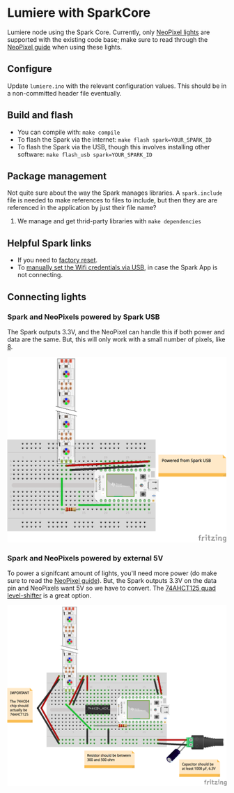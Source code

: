 # Lumiere with SparkCore

Lumiere node using the Spark Core.  Currently, only [NeoPixel lights](https://www.adafruit.com/categories/168) are supported with the existing code base; make sure to read through the [NeoPixel guide](https://learn.adafruit.com/adafruit-neopixel-uberguide/overview) when using these lights.

## Configure

Update `lumiere.ino` with the relevant configuration values.  This should be in a non-committed header file eventually.

## Build and flash

* You can compile with: `make compile`
* To flash the Spark via the internet: `make flash spark=YOUR_SPARK_ID`
* To flash the Spark via the USB, though this involves installing other software: `make flash_usb spark=YOUR_SPARK_ID`

## Package management

Not quite sure about the way the Spark manages libraries.  A `spark.include` file is needed to make references to files to include, but then they are are referenced in the application by just their file name?

1. We manage and get thrid-party libraries with `make dependencies`

## Helpful Spark links

* If you need to [factory reset](http://docs.spark.io/connect/#appendix-factory-reset).
* To [manually set the Wifi credentials via USB](http://docs.spark.io/connect/#connecting-your-core-connect-over-usb), in case the Spark App is not connecting.

## Connecting lights

### Spark and NeoPixels powered by Spark USB

The Spark outputs 3.3V, and the NeoPixel can handle this if both power and data are the same.  But, this will only work with a small number of pixels, like [8](https://www.adafruit.com/product/1426).

[![Spark and NeoPixels powered by Spark diagram](https://raw.githubusercontent.com/lumiere-lighting/lumiere-node-spark/master/diagrams/spark-neopixel-usb.png)](https://raw.githubusercontent.com/lumiere-lighting/lumiere-node-spark/master/diagrams/spark-neopixel-usb.png)

### Spark and NeoPixels powered by external 5V

To power a signifcant amount of lights, you'll need more power (do make sure to read the [NeoPixel guide](https://learn.adafruit.com/adafruit-neopixel-uberguide/overview)).  But, the Spark outputs 3.3V on the data pin and NeoPixels want 5V so we have to convert.  The [74AHCT125 quad level-shifter](https://www.adafruit.com/product/1787) is a great option.

[![Spark and NeoPixels powered by 5V external diagram](https://raw.githubusercontent.com/lumiere-lighting/lumiere-node-spark/master/diagrams/spark-neopixel-external-5v.png)](https://raw.githubusercontent.com/lumiere-lighting/lumiere-node-spark/master/diagrams/spark-neopixel-external-5v.png)
